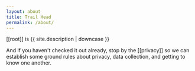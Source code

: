 ```yaml
---
layout: about
title: Trail Head
permalink: /about/
---
```


[[root]] is {{ site.description | downcase }}

And if you haven't checked it out already, stop by the [[privacy]] so we can establish some ground rules about privacy, data collection, and getting to know one another.

